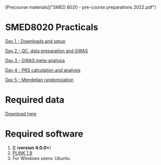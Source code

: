 
[Precourse materials]("SMED 8020 - pre-course preparations 2022.pdf")

# SMED8020 Practicals

[Day 1 - Downloads and setup](Day1)

[Day 2 - QC, data preparation and GWAS](Day2)

[Day 3 - GWAS meta-analysis](Day3)

[Day 4 - PRS calculation and analysis](Day4)

[Day 5 - Mendelian randomization](Day5)

# Required data
[Download here](https://ntnu.box.com/s/d74fob6vo86834tuvtbesrt3hjqih0sh)

# Required software
1. [R](https://www.r-project.org/) (**version 4.0.0+**)
2. [PLINK 1.9](https://www.cog-genomics.org/plink2)
3. For Windows users: Ubuntu
